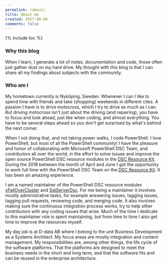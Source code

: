 ```yaml
---
permalink: /about/
title: About me
created: 2017-08-06
comments: false
---
```


{% include toc %}

### Why this blog

When I learn, I generate a lot of notes, documentation and code, those often
just gather dust on my hard drive. My thought with this blog is that I can share
all my findings about subjects with the community.

### Who am I

My hometown currently is Nyköping, Sweden. Whenever I can I like to spend time
with friends and take (shopping) weekends in different cites. A passion I have is
to drive motocross, which I try to drive as much as I can. But driving motocross
isn't just about the driving (and repairing), you have to focus and look ahead,
just like when coding, and almost everything. You have to be several steps ahead
so you don't get surprised by what's behind the next corner.

When I not doing that, and not taking power walks, I code PowerShell.
I love PowerShell, but most of all the PowerShell community! I have the pleasure
and honor of collaborating with Microsoft PowerShell DSC Team, and contributors
all over the world, in the effort to solve issues and improve the open source
PowerShell DSC resource modules in the
[DSC Resource Kit](https://github.com/PowerShell/DscResources). During the 2018
between the month of April and June I got the opportunity to work full time with
the PowerShell DSC Team on the
[DSC Resource Kit](https://github.com/PowerShell/DscResources).
It has been an amazing experience.

I am a named maintainer of the PowerShell DSC resource modules
[xFailOverCluster](https://github.com/PowerShell/xFailOverCluster) and
[SqlServerDsc](https://github.com/PowerShell/SqlServerDsc).
For me being a maintainer it involves mostly administrative tasks, for example
answering issues, tagging issues, tagging pull requests, reviewing code, and
merging code. It also involves making sure the continuous integration process
works, try to help other contributors with any coding issues that arise.
Much of the time I dedicate to this maintainer role is spent maintaining, but
from time to time I also get time to improve the resources myself.

My day job is at D-data AB where I belong to the unit Business Development as a
Systems Architect.
My focus areas are mostly integration and content management. My responsibilities
are, among other things, the life cycle of the software platforms. That the
platforms are designed to meet the business needs in the short and long term, and
that the software fits and can be reused in the enterprise architecture.

